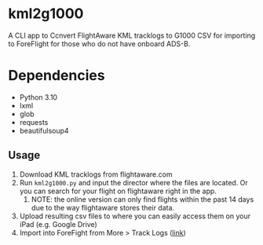 # kml2g1000
A CLI app to Ccnvert FlightAware KML tracklogs to G1000 CSV for importing to ForeFlight for those who do not have onboard ADS-B.

# Dependencies
* Python 3.10
* lxml
* glob
* requests
* beautifulsoup4

## Usage
1. Download KML tracklogs from flightaware.com
2. Run `kml2g1000.py` and input the director where the files are located. Or you can search for your flight on flightaware right in the app.
   1. NOTE: the online version can only find flights within the past 14 days due to the way flightaware stores their data.
3. Upload resulting csv files to where you can easily access them on your iPad (e.g. Google Drive)
4. Import into ForeFight from More > Track Logs ([link](https://www.foreflight.com/support/support-center/category/about-foreflight-mobile/360042091114))
